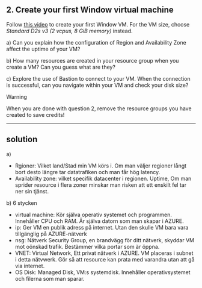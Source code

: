 ## 2. Create your first Window virtual machine
Follow [this video](https://www.youtube.com/watch?v=4TgwLKhLoCc) to create your first Window VM. For the VM size, choose *Standard D2s v3 (2 vcpus, 8 GiB memory)* instead. 

a) Can you explain how the configuration of Region and Availability Zone affect the uptime of your VM?

b) How many resources are created in your resource group when you create a VM? Can you guess what are they?

c) Explore the use of Bastion to connect to your VM. When the connection is successful, can you navigate within your VM and check your disk size?

>[!Warning]
>When you are done with question 2, remove the resource groups you have created to save credits!

----
## solution

a) 
- Rgioner: Vilket land/Stad min VM körs i.
Om man väljer regioner långt bort desto längre tar datatrafiken och man får hög latency.
- Availability zone: vilket specifik datacenter i regionen. Uptime, Om man sprider resource i flera zoner minskar man risken att ett enskilt fel tar ner sin tjänst.


b) 6 stycken
- virtual machine: Kör själva operativ systemet och programmen. Innehåller CPU och RAM. Är själva datorn som man skapar i AZURE.
- ip: Ger VM en publik adress på internet. Utan den skulle VM bara vara tillgänglig på AZURE-nätverk
- nsg: Nätverk Security Group, en brandvägg för ditt nätverk, skyddar VM mot oönskad trafik. Bestämmer vilka portar som är öppna.
- VNET: Virtual Network, Ett privat nätverk i AZURE. VM placeras i subnet i detta nätvwerk. Gör så att resource kan prata med varandra utan att gå via internet.
- OS Disk: Managed Disk, VM:s systemdisk. Innehåller operativsystemet och filerna som man sparar.